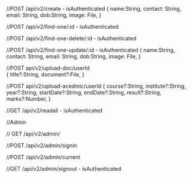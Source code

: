 //POST /api/v2/create - isAuthenticated
{
name:String,
contact: String,
email: String,
dob:String,
image: File,
}

//POST /api/v2/find-one/:id - isAuthenticated

//POST /api/v2/find-one-delete/:id - isAuthenticated

//POST /api/v2/find-one-update/:id - isAuthenticated
{
name:String,
contact: String,
email: String,
dob:String,
image: File,
}

//POST api/v2/upload-doc/userId  
{
title?:String,
document?:File,
}

//POST api/v2/upload-acedmic/userId
{
course?:String,
institute?:String,
year?:String,
startDate?:String,
endDate?:String,
result?:String,
marks?:Number,
}

//GET /api/v2/readall - isAuthenticated

//Admin

// GET /api/v2/admin/

//POST /api/v2/admin/signin

//POST /api/v2/admin/current

//GET /api/v2/admin/signout - isAuthenticated
